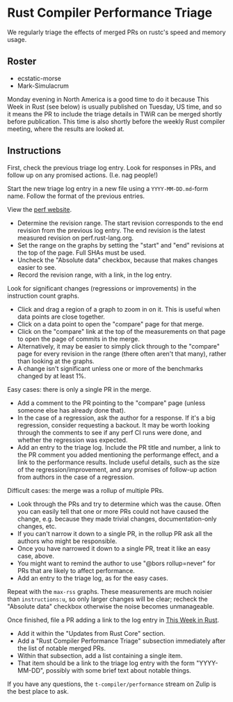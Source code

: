 # Rust Compiler Performance Triage

We regularly triage the effects of merged PRs on rustc's speed and memory
usage.

## Roster

- ecstatic-morse
- Mark-Simulacrum

Monday evening in North America is a good time to do it because This Week in Rust (see below) is usually
published on Tuesday, US time, and so it means the PR to include the triage
details in TWiR can be merged shortly before publication. This time is also
shortly before the weekly Rust compiler meeting, where the results are looked
at.

## Instructions

First, check the previous triage log entry. Look for responses in PRs, and
follow up on any promised actions. (I.e. nag people!)

Start the new triage log entry in a new file using a `YYYY-MM-DD.md`-form name.
Follow the format of the previous entries.

View the [perf website](https://perf.rust-lang.org).

- Determine the revision range. The start revision corresponds to the end
  revision from the previous log entry. The end revision is the latest measured
  revision on perf.rust-lang.org.
- Set the range on the graphs by setting the "start" and "end" revisions at
  the top of the page. Full SHAs must be used.
- Uncheck the "Absolute data" checkbox, because that makes changes easier to
  see.
- Record the revision range, with a link, in the log entry.

Look for significant changes (regressions or improvements) in the instruction
count graphs.
- Click and drag a region of a graph to zoom in on it. This is useful when data
  points are close together.
- Click on a data point to open the "compare" page for that merge.
- Click on the "compare" link at the top of the measurements on that page to
  open the page of commits in the merge.
- Alternatively, it may be easier to simply click through to the "compare" page
  for every revision in the range (there often aren't that many), rather than
  looking at the graphs.
- A change isn't significant unless one or more of the benchmarks changed by at
  least 1%.

Easy cases: there is only a single PR in the merge.
- Add a comment to the PR pointing to the "compare" page (unless someone else
  has already done that).
- In the case of a regression, ask the author for a response. If it's a big
  regression, consider requesting a backout. It may be worth looking through
  the comments to see if any perf CI runs were done, and whether the
  regression was expected.
- Add an entry to the triage log. Include the PR title and number, a link to
  the PR comment you added mentioning the performange effect, and a link to the
  performance results. Include useful details, such as the size of the
  regression/improvement, and any promises of follow-up action from authors in
  the case of a regression.

Difficult cases: the merge was a rollup of multiple PRs.
- Look through the PRs and try to determine which was the cause. Often you
  can easily tell that one or more PRs could not have caused the change, e.g.
  because they made trivial changes, documentation-only changes, etc.
- If you can't narrow it down to a single PR, in the rollup PR ask all the
  authors who might be responsible.
- Once you have narrowed it down to a single PR, treat it like an easy case,
  above.
- You might want to remind the author to use "@bors rollup=never" for PRs
  that are likely to affect performance.
- Add an entry to the triage log, as for the easy cases.

Repeat with the `max-rss` graphs. These measurements are much noisier than
`instructions:u`, so only larger changes will be clear; recheck the "Absolute
data" checkbox otherwise the noise becomes unmanageable.

Once finished, file a PR adding a link to the log entry in [This Week in
Rust](https://github.com/emberian/this-week-in-rust/).
- Add it within the "Updates from Rust Core" section.
- Add a "Rust Compiler Performance Triage" subsection immediately after the
  list of notable merged PRs.
- Within that subsection, add a list containing a single item.
- That item should be a link to the triage log entry with the form
  "YYYY-MM-DD", possibly with some brief text about notable things.

If you have any questions, the `t-compiler/performance` stream on Zulip is the
best place to ask.

